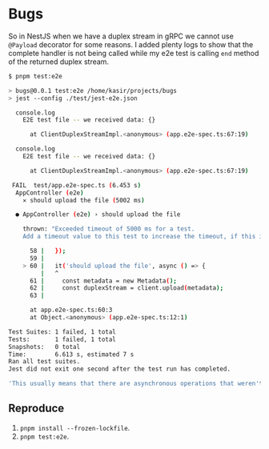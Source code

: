 # Bugs

So in NestJS when we have a duplex stream in gRPC we cannot use `@Payload` decorator for some reasons. I added plenty logs to show that the complete handler is not being called while my e2e test is calling `end` method of the returned duplex stream.

```bash
$ pnpm test:e2e

> bugs@0.0.1 test:e2e /home/kasir/projects/bugs
> jest --config ./test/jest-e2e.json

  console.log
    E2E test file -- we received data: {}

      at ClientDuplexStreamImpl.<anonymous> (app.e2e-spec.ts:67:19)

  console.log
    E2E test file -- we received data: {}

      at ClientDuplexStreamImpl.<anonymous> (app.e2e-spec.ts:67:19)

 FAIL  test/app.e2e-spec.ts (6.453 s)
  AppController (e2e)
    ✕ should upload the file (5002 ms)

  ● AppController (e2e) › should upload the file

    thrown: "Exceeded timeout of 5000 ms for a test.
    Add a timeout value to this test to increase the timeout, if this is a long-running test. See https://jestjs.io/docs/api#testname-fn-timeout."

      58 |   });
      59 |
    > 60 |   it('should upload the file', async () => {
         |   ^
      61 |     const metadata = new Metadata();
      62 |     const duplexStream = client.upload(metadata);
      63 |

      at app.e2e-spec.ts:60:3
      at Object.<anonymous> (app.e2e-spec.ts:12:1)

Test Suites: 1 failed, 1 total
Tests:       1 failed, 1 total
Snapshots:   0 total
Time:        6.613 s, estimated 7 s
Ran all test suites.
Jest did not exit one second after the test run has completed.

'This usually means that there are asynchronous operations that weren't stopped in your tests. Consider running Jest with `--detectOpenHandles` to troubleshoot this issue.
```

## Reproduce

1. `pnpm install --frozen-lockfile`.
2. `pnpm test:e2e`.
